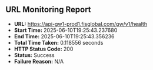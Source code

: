 ## URL Monitoring Report

- **URL:** https://api-gw1-prod1.fisglobal.com/gw/v1/health
- **Start Time:** 2025-06-10T19:25:43.237680
- **End Time:** 2025-06-10T19:25:43.356236
- **Total Time Taken:** 0.118556 seconds
- **HTTP Status Code:** 200
- **Status:** Success
- **Failure Reason:** N/A
